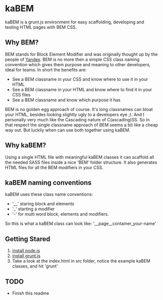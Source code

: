 <h1>kaBEM</h1>

kaBEM is a grunt.js environment for easy scaffolding, developing and testing HTML pages with BEM CSS.

<h2>Why BEM?</h2>

BEM stands for Block Element Modifier and was originally thought up by the people of <a href="http://yandex.ru/">Yandex</a>. BEM is no more then a simple CSS class naming convention which gives them purpose and meaning to other developers, ideal for teams. In short the benefits are:
 
<ul>
<li>See a BEM classname in your CSS and know where to use it in your HTML</li>
<li>See a BEM classname in your HTML and know where to find it in your CSS files</li>
<li>See a BEM classname and know which purpose it has</li>
</ul>

BEM is no golden egg approach of course. It's long classnames can bloat your HTML, besides looking slightly ugly to a developers eye ;). And I personally very much like the Cascading nature of C(ascading)SS. So in that respect the single classname approach of BEM seems a bit like a cheap way out. But luckily when can use both together using kaBEM.

<h2>Why kaBEM?</h2>

Using a single HTML file with meaningful kaBEM classes it can scaffold all the needed SASS files inside a nice 'BEM' folder structure. It also generates HTML files for all the BEM modifiers in your CSS.


<h2>kaBEM naming conventions</h2>

kaBEM uses these class name conventions:

<ul>
 <li>'__' staring block and elements</li>
 <li>'_' starting a modifier</li>
 <li>'-' for multi word block, elements and modifiers. 
</ul>

So this is what a kaBEM class can look like: '__page__container_your-name'

<h2>Getting Stared</h2>

<ol>
  <li><a href="http://nodejs.org/">install node.js</a></li>
  <li><a href="http://gruntjs.com/getting-started">install grunt.js</a></li>
  <li>Take a look at the index.html in src folder, notice the example kaBEM classes, and hit 'grunt'</li>
</ol>

<h2>TODO</h2>

<ul>
 <li>Finish this readme</li>
</ul>

